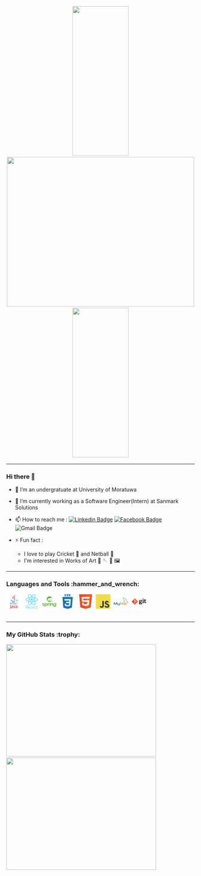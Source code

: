 <div id="header" align="center">
  <img src="https://64.media.tumblr.com/3752015af88a244d35ac543804d3606c/tumblr_ong4opFOMH1si8vfyo1_500.gifv" width="150" height="400"/>
  <img src="https://camo.githubusercontent.com/6f5e3ead776bc722fbfc3da2c8b1454a7a5f27a07b34c0ced075f90a6c25a3be/68747470733a2f2f6d69726f2e6d656469756d2e636f6d2f6d61782f313630302f302a4b32574c4d5445784c79696461374f522e676966" width="500" height="400"/>
  <img src="https://64.media.tumblr.com/3752015af88a244d35ac543804d3606c/tumblr_ong4opFOMH1si8vfyo1_500.gifv" width="150" height="400"/>
</div>
<hr>

### Hi there 👋

- 🌱 I’m an undergratuate at University of Moratuwa
- 🔭 I’m currently working as a Software Engineer(Intern) at Sanmark Solutions
- :mailbox: How to reach me : [![Linkedin Badge](https://img.shields.io/badge/-Linkedin-blue?style=flat&logo=Linkedin&logoColor=white)](https://www.linkedin.com/in/Dil-key/) [![Facebook Badge](https://img.shields.io/badge/-Facebook-blue?style=flat&logo=Facebook&logoColor=white)](https://www.facebook.com/dilki.lakshani.5243) ![Gmail Badge](https://img.shields.io/badge/-Gmail-red?style=flat&logo=Gmail&logoColor=white)

- ⚡ Fun fact : 
    -  I love to play Cricket :cricket_game: and Netball :volleyball:
    -  I'm interested in Works of Art :art: :sewing_needle: 	:thread: 	:framed_picture:

<hr>

<h3> Languages and Tools  :hammer_and_wrench: </h3>

<div align="left">
  <img src="https://github.com/devicons/devicon/blob/master/icons/java/java-original-wordmark.svg" title="Java" alt="Java" width="40" height="40"/>&nbsp;
  <img src="https://github.com/devicons/devicon/blob/master/icons/react/react-original-wordmark.svg" title="React" alt="React" width="40" height="40"/>&nbsp;
  <img src="https://github.com/devicons/devicon/blob/master/icons/spring/spring-original-wordmark.svg" title="Spring" alt="Spring" width="40" height="40"/>&nbsp;
  <img src="https://github.com/devicons/devicon/blob/master/icons/css3/css3-plain-wordmark.svg"  title="CSS" alt="CSS" width="40" height="40"/>&nbsp;
  <img src="https://github.com/devicons/devicon/blob/master/icons/html5/html5-original.svg" title="HTML" alt="HTML" width="40" height="40"/>&nbsp;
  <img src="https://github.com/devicons/devicon/blob/master/icons/javascript/javascript-original.svg" title="JavaScript" alt="JavaScript" width="40" height="40"/>&nbsp;
  <img src="https://github.com/devicons/devicon/blob/master/icons/mysql/mysql-original-wordmark.svg" title="MySQL"  alt="MySQL" width="40" height="40"/>&nbsp;
  <img src="https://github.com/devicons/devicon/blob/master/icons/git/git-original-wordmark.svg" title="Git" **alt="Git" width="40" height="40"/>
</div>
<br>
<hr>

<h3> My GitHub Stats  :trophy: </h3>
<div> 
<img src="https://github-readme-stats.vercel.app/api?username=Dil-key&show_icons=true&theme=chartreuse-dark" width="400" height="300">
<img src="https://github-readme-stats.vercel.app/api/top-langs/?username=Dil-key&theme=chartreuse-dark" width="400" height="300">
</div>

<!--
**Dil-key/Dil-key** is a ✨ _special_ ✨ repository because its `README.md` (this file) appears on your GitHub profile.

Here are some ideas to get you started:

- 🔭 I’m currently working on ...
- 🌱 I’m currently learning ...
- 👯 I’m looking to collaborate on ...
- 🤔 I’m looking for help with ...
- 💬 Ask me about ...
- 📫 How to reach me: ...
- 😄 Pronouns: ...
- ⚡ Fun fact: ...
-->
